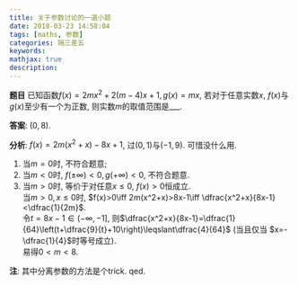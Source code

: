 ```yaml
---
title: 关于参数讨论的一道小题
date: 2018-03-23 14:58:04
tags: [maths, 参数]
categories: 隔三差五
keywords:
mathjax: true
description: 
---
```


**题目** 已知函数$f(x)=2mx^2+2(m-4)x+1, g(x)=mx$, 若对于任意实数$x$, $f(x)$与$g(x)$至少有一个为正数, 则实数$m$的取值范围是___.  

**答案**: $(0,8)$.

**分析**: $f(x)=2m(x^2+x)-8x+1$, 过$(0,1)$与$(-1,9)$. 可惜没什么用.  

1. 当$m=0$时, 不符合题意;   
1. 当$m<0$时, $f(\pm\infty)<0, g(+\infty)<0$, 不符合题意.   
1. 当$m>0$时, 等价于对任意$x\leqslant0$, $f(x)>0$恒成立.  
当$m>0, x\leqslant0$时, $f(x)>0\iff 2m(x^2+x)>8x-1\iff \dfrac{x^2+x}{8x-1}<\dfrac{1}{2m}$.  
令$t=8x-1\in(-\infty,-1]$, 则$\dfrac{x^2+x}{8x-1}=\dfrac{1}{64}\left(t+\dfrac{9}{t}+10\right)\leqslant\dfrac{4}{64}$ (当且仅当 $x=-\dfrac{1}{4}$时等号成立).  
易得$0<m<8$.  

**注**: 其中分离参数的方法是个trick.  qed. 


